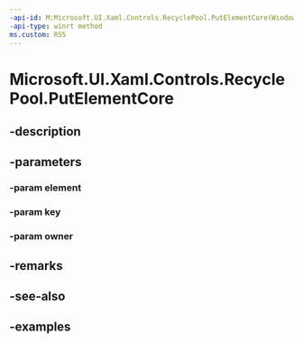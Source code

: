 ```yaml
---
-api-id: M:Microsoft.UI.Xaml.Controls.RecyclePool.PutElementCore(Windows.UI.Xaml.UIElement,System.String,Windows.UI.Xaml.UIElement)
-api-type: winrt method
ms.custom: RS5
---
```


<!-- Method syntax.
virtual protected void RecyclePool.PutElementCore(UIElement element, String key, UIElement owner)
-->

# Microsoft.UI.Xaml.Controls.RecyclePool.PutElementCore

## -description

## -parameters
### -param element

### -param key

### -param owner

## -remarks

## -see-also

## -examples

